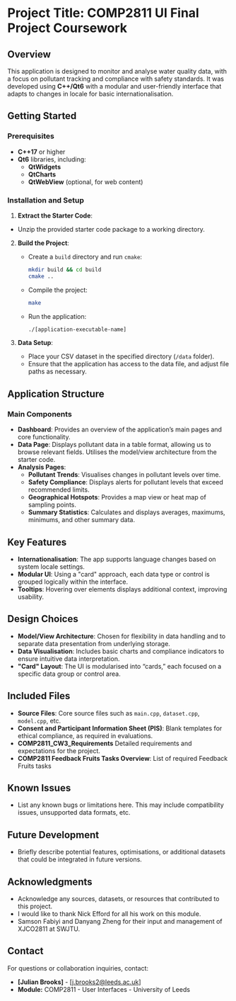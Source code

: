 # Project Title: COMP2811 UI Final Project Coursework

## Overview
This application is designed to monitor and analyse water quality data, with a focus on pollutant tracking and compliance with safety standards. It was developed using **C++/Qt6** with a modular and user-friendly interface that adapts to changes in locale for basic internationalisation.

## Getting Started

### Prerequisites
- **C++17** or higher
- **Qt6** libraries, including:
    - **QtWidgets**
    - **QtCharts**
    - **QtWebView** (optional, for web content)

### Installation and Setup
1. **Extract the Starter Code**: 
 - Unzip the provided starter code package to a working directory.
2. **Build the Project**:
    - Create a `build` directory and run `cmake`:
      ```bash
      mkdir build && cd build
      cmake ..
      ```
    - Compile the project:
      ```bash
      make
      ```
    - Run the application:
      ```bash
      ./[application-executable-name]
      ```

3. **Data Setup**:
    - Place your CSV dataset in the specified directory (`/data` folder).
    - Ensure that the application has access to the data file, and adjust file paths as necessary.

## Application Structure

### Main Components
- **Dashboard**: Provides an overview of the application’s main pages and core functionality.
- **Data Page**: Displays pollutant data in a table format, allowing us to browse relevant fields. Utilises the model/view architecture from the starter code.
- **Analysis Pages**:
    - **Pollutant Trends**: Visualises changes in pollutant levels over time.
    - **Safety Compliance**: Displays alerts for pollutant levels that exceed recommended limits.
    - **Geographical Hotspots**: Provides a map view or heat map of sampling points.
    - **Summary Statistics**: Calculates and displays averages, maximums, minimums, and other summary data.

## Key Features
- **Internationalisation**: The app supports language changes based on system locale settings.
- **Modular UI**: Using a "card" approach, each data type or control is grouped logically within the interface.
- **Tooltips**: Hovering over elements displays additional context, improving usability.

## Design Choices
- **Model/View Architecture**: Chosen for flexibility in data handling and to separate data presentation from underlying storage.
- **Data Visualisation**: Includes basic charts and compliance indicators to ensure intuitive data interpretation.
- **"Card" Layout**: The UI is modularised into “cards,” each focused on a specific data group or control area.

## Included Files
- **Source Files**: Core source files such as `main.cpp`, `dataset.cpp`, `model.cpp`, etc.
- **Consent and Participant Information Sheet (PIS)**: Blank templates for ethical compliance, as required in evaluations.
- **COMP2811_CW3_Requirements** Detailed requirements and expectations for the project.
- **COMP2811 Feedback Fruits Tasks Overview**: List of required Feedback Fruits tasks
## Known Issues
- List any known bugs or limitations here. This may include compatibility issues, unsupported data formats, etc.

## Future Development
- Briefly describe potential features, optimisations, or additional datasets that could be integrated in future versions.

## Acknowledgments
- Acknowledge any sources, datasets, or resources that contributed to this project.
- I would like to thank Nick Efford for all his work on this module.
- Samson Fabiyi and Danyang Zheng for their input and management of XJCO2811 at SWJTU.

## Contact
For questions or collaboration inquiries, contact:
- **[Julian Brooks]** - [j.brooks2@leeds.ac.uk]
- **Module:** COMP2811 - User Interfaces - University of Leeds
